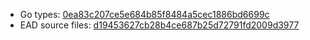 * Go types: [0ea83c207ce5e684b85f8484a5cec1886bd6699c](https://github.com/NYULibraries/dlts-finding-aids-ead-go-packages/commit/0ea83c207ce5e684b85f8484a5cec1886bd6699c)
* EAD source files: [d19453627cb28b4ce687b25d72791fd2009d3977](https://github.com/NYULibraries/dlts-finding-aids-ead-sample-set-1/commit/d19453627cb28b4ce687b25d72791fd2009d3977)

